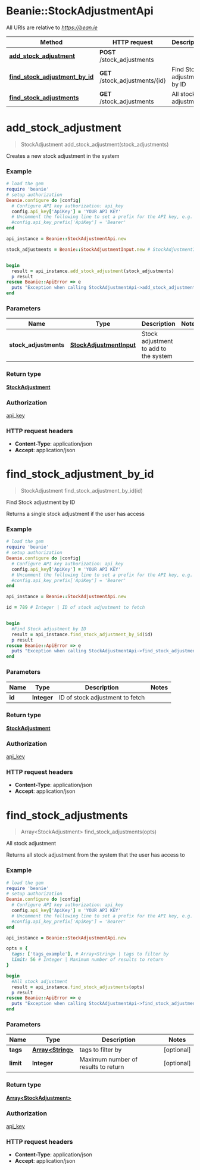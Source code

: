 # Beanie::StockAdjustmentApi

All URIs are relative to *https://bean.ie*

Method | HTTP request | Description
------------- | ------------- | -------------
[**add_stock_adjustment**](StockAdjustmentApi.md#add_stock_adjustment) | **POST** /stock_adjustments | 
[**find_stock_adjustment_by_id**](StockAdjustmentApi.md#find_stock_adjustment_by_id) | **GET** /stock_adjustments/{id} | Find Stock adjustment by ID
[**find_stock_adjustments**](StockAdjustmentApi.md#find_stock_adjustments) | **GET** /stock_adjustments | All stock adjustment


# **add_stock_adjustment**
> StockAdjustment add_stock_adjustment(stock_adjustments)



Creates a new stock adjustment in the system

### Example
```ruby
# load the gem
require 'beanie'
# setup authorization
Beanie.configure do |config|
  # Configure API key authorization: api_key
  config.api_key['ApiKey'] = 'YOUR API KEY'
  # Uncomment the following line to set a prefix for the API key, e.g. 'Bearer' (defaults to nil)
  #config.api_key_prefix['ApiKey'] = 'Bearer'
end

api_instance = Beanie::StockAdjustmentApi.new

stock_adjustments = Beanie::StockAdjustmentInput.new # StockAdjustmentInput | Stock adjustment to add to the system


begin
  result = api_instance.add_stock_adjustment(stock_adjustments)
  p result
rescue Beanie::ApiError => e
  puts "Exception when calling StockAdjustmentApi->add_stock_adjustment: #{e}"
end
```

### Parameters

Name | Type | Description  | Notes
------------- | ------------- | ------------- | -------------
 **stock_adjustments** | [**StockAdjustmentInput**](StockAdjustmentInput.md)| Stock adjustment to add to the system | 

### Return type

[**StockAdjustment**](StockAdjustment.md)

### Authorization

[api_key](../README.md#api_key)

### HTTP request headers

 - **Content-Type**: application/json
 - **Accept**: application/json



# **find_stock_adjustment_by_id**
> StockAdjustment find_stock_adjustment_by_id(id)

Find Stock adjustment by ID

Returns a single stock adjustment if the user has access

### Example
```ruby
# load the gem
require 'beanie'
# setup authorization
Beanie.configure do |config|
  # Configure API key authorization: api_key
  config.api_key['ApiKey'] = 'YOUR API KEY'
  # Uncomment the following line to set a prefix for the API key, e.g. 'Bearer' (defaults to nil)
  #config.api_key_prefix['ApiKey'] = 'Bearer'
end

api_instance = Beanie::StockAdjustmentApi.new

id = 789 # Integer | ID of stock adjustment to fetch


begin
  #Find Stock adjustment by ID
  result = api_instance.find_stock_adjustment_by_id(id)
  p result
rescue Beanie::ApiError => e
  puts "Exception when calling StockAdjustmentApi->find_stock_adjustment_by_id: #{e}"
end
```

### Parameters

Name | Type | Description  | Notes
------------- | ------------- | ------------- | -------------
 **id** | **Integer**| ID of stock adjustment to fetch | 

### Return type

[**StockAdjustment**](StockAdjustment.md)

### Authorization

[api_key](../README.md#api_key)

### HTTP request headers

 - **Content-Type**: application/json
 - **Accept**: application/json



# **find_stock_adjustments**
> Array&lt;StockAdjustment&gt; find_stock_adjustments(opts)

All stock adjustment

Returns all stock adjustment from the system that the user has access to

### Example
```ruby
# load the gem
require 'beanie'
# setup authorization
Beanie.configure do |config|
  # Configure API key authorization: api_key
  config.api_key['ApiKey'] = 'YOUR API KEY'
  # Uncomment the following line to set a prefix for the API key, e.g. 'Bearer' (defaults to nil)
  #config.api_key_prefix['ApiKey'] = 'Bearer'
end

api_instance = Beanie::StockAdjustmentApi.new

opts = { 
  tags: ['tags_example'], # Array<String> | tags to filter by
  limit: 56 # Integer | Maximum number of results to return
}

begin
  #All stock adjustment
  result = api_instance.find_stock_adjustments(opts)
  p result
rescue Beanie::ApiError => e
  puts "Exception when calling StockAdjustmentApi->find_stock_adjustments: #{e}"
end
```

### Parameters

Name | Type | Description  | Notes
------------- | ------------- | ------------- | -------------
 **tags** | [**Array&lt;String&gt;**](String.md)| tags to filter by | [optional] 
 **limit** | **Integer**| Maximum number of results to return | [optional] 

### Return type

[**Array&lt;StockAdjustment&gt;**](StockAdjustment.md)

### Authorization

[api_key](../README.md#api_key)

### HTTP request headers

 - **Content-Type**: application/json
 - **Accept**: application/json



